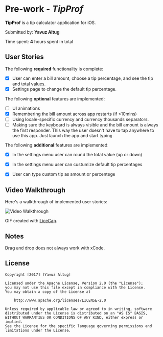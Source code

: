 # Pre-work - *TipProf*

**TipProf** is a tip calculator application for iOS.

Submitted by: **Yavuz Altug**

Time spent: **4** hours spent in total

## User Stories

The following **required** functionality is complete:

* [X] User can enter a bill amount, choose a tip percentage, and see the tip and total values.
* [X] Settings page to change the default tip percentage.

The following **optional** features are implemented:
* [ ] UI animations
* [X] Remembering the bill amount across app restarts (if <10mins)
* [ ] Using locale-specific currency and currency thousands separators.
* [ ] Making sure the keyboard is always visible and the bill amount is always the first responder. This way the user doesn't have to tap anywhere to use this app. Just launch the app and start typing.

The following **additional** features are implemented:

- [X] In the settings menu user can round the total value (up or down)
- [X] In the settings menu user can custumize default tip percentages
- [X] User can type custom tip as amount or percentege


## Video Walkthrough 

Here's a walkthrough of implemented user stories:

<img src='http://i.imgur.com/rlWpcI3.gif' title='Video Walkthrough' width='' alt='Video Walkthrough' />

GIF created with [LiceCap](http://www.cockos.com/licecap/).

## Notes

Drag and drop does not always work with xCode.  

## License

    Copyright [2017] [Yavuz Altug]

    Licensed under the Apache License, Version 2.0 (the "License");
    you may not use this file except in compliance with the License.
    You may obtain a copy of the License at

        http://www.apache.org/licenses/LICENSE-2.0

    Unless required by applicable law or agreed to in writing, software
    distributed under the License is distributed on an "AS IS" BASIS,
    WITHOUT WARRANTIES OR CONDITIONS OF ANY KIND, either express or implied.
    See the License for the specific language governing permissions and
    limitations under the License.
